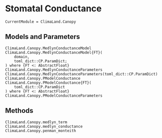 # Stomatal Conductance

```@meta
CurrentModule = ClimaLand.Canopy
```

## Models and Parameters

```@docs
ClimaLand.Canopy.MedlynConductanceModel
ClimaLand.Canopy.MedlynConductanceModel{FT}(
    domain,
    toml_dict::CP.ParamDict;
) where {FT <: AbstractFloat}
ClimaLand.Canopy.MedlynConductanceParameters
ClimaLand.Canopy.MedlynConductanceParameters(toml_dict::CP.ParamDict)
ClimaLand.Canopy.PModelConductance
ClimaLand.Canopy.PModelConductance{FT}(
    toml_dict::CP.ParamDict
) where {FT <: AbstractFloat}
ClimaLand.Canopy.PModelConductanceParameters
```

## Methods

```@docs
ClimaLand.Canopy.medlyn_term
ClimaLand.Canopy.medlyn_conductance
ClimaLand.Canopy.penman_monteith
```
